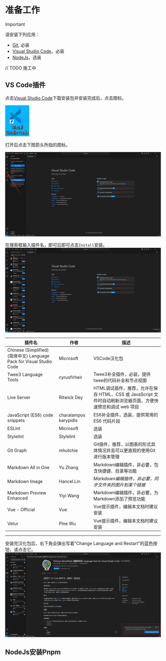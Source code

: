 # 准备工作

> [!IMPORTANT]
> 请安装下列应用：
> * [Git](https://git-scm.com/), 必装
> * [Visual Studio Code](https://code.visualstudio.com/)，必装
> * [NodeJs](https://nodejs.org/zh-cn/download/package-manager)，选装


// TODO 施工中

## VS Code插件

点击[Visual Studio Code](https://code.visualstudio.com/)下载安装包并安装完成后，点击图标。

![VS Code](../../images/准备工作/准备工作-vscode-1.png)

打开后点击下图箭头所指的图标。

![VS Code](../../images/准备工作/准备工作-vscode-2.png)

在搜索框输入插件名，即可后即可点击`Install`安装。
![VS Code](../../images/准备工作/准备工作-vscode-3.png)

|插件名|作者|描述|
|-|-|-|
|Chinese (Simplified) (简体中文) Language Pack for Visual Studio Code|Microsoft|VSCode汉化包|
|Twee3 Language Tools|cyrusfirheir|Twee3补全插件，必装，提供twee的代码补全和节点视图|
|Live Server|Ritwick Dey|HTML调试插件，推荐，允许在保存 HTML、CSS 或 JavaScript 文件时自动刷新浏览器页面，方便快速预览和调试 web 项目|
|JavaScript (ES6) code snippets|charalampos karypidis|ES6补全插件，选装，提供常用的 ES6 代码片段|
|ESLint|Microsoft|选装|
|Stylelint|Stylelint|选装|
|Git Graph|mhutchie|Git插件，推荐，以图表的形式具体情况并且可以更直观的使用Git进行版本管理|
|Markdown All in One|Yu Zhang|Markdown编辑插件，非必要，包含快捷键、目录等功能|
|Markdown Image|Hancel.Lin|*Markdown编辑插件，非必要，同步文件夹的图片到某个链接*|
|Markdown Preview Enhanced|Yiyi Wang|Markdown编辑插件，非必要，为Markdown添加了预览功能|
|Vue - Official|Vue|Vue提示插件，编辑本文档时建议安装|
|Vetur|Pine Wu|Vue提示插件，编辑本文档时建议安装|

---
安装完汉化包后，右下角会弹出写着“Change Language and Restart”的蓝色按钮，请点击它。
![alt text](../../images/准备工作/准备工作-vscode-4.png)

## NodeJs安装Pnpm
